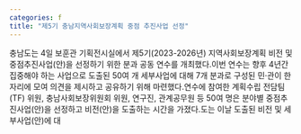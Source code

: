 ```yaml
---
categories: f
title: "제5기 충남지역사회보장계획 중점 추진사업 선정"
---
```

충남도는 4일 보훈관 기획전시실에서 제5기(2023-2026년) 지역사회보장계획 비전 및 중점추진사업(안)을 선정하기 위한 분과 공동 연수를 개최했다.이번 연수는 향후 4년간 집중해야 하는 사업으로 도출된 50여 개 세부사업에 대해 7개 분과로 구성된 민·관이 한자리에 모여 의견을 제시하고 공유하기 위해 마련했다.연수에 참여한 계획수립 전담팀(TF) 위원, 충남사회보장위원회 위원, 연구진, 관계공무원 등 50여 명은 분야별 중점추진사업(안)을 선정하고 비전(안)을 도출하는 시간을 가졌다.도는 이날 도출된 비전 및 세부사업(안)에 대